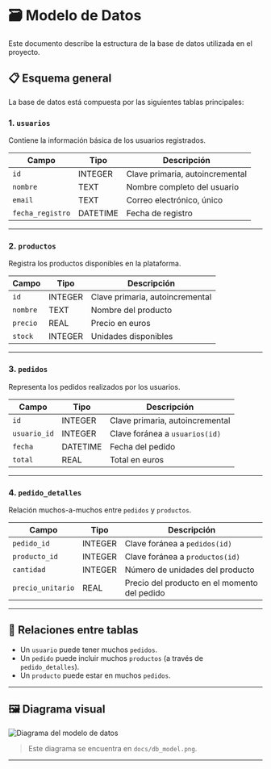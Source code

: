 # 🗃️ Modelo de Datos

Este documento describe la estructura de la base de datos utilizada en el proyecto.

## 📋 Esquema general

La base de datos está compuesta por las siguientes tablas principales:

### 1. `usuarios`
Contiene la información básica de los usuarios registrados.

| Campo         | Tipo        | Descripción                       |
|---------------|-------------|-----------------------------------|
| `id`          | INTEGER     | Clave primaria, autoincremental   |
| `nombre`      | TEXT        | Nombre completo del usuario       |
| `email`       | TEXT        | Correo electrónico, único         |
| `fecha_registro` | DATETIME | Fecha de registro                 |

---

### 2. `productos`
Registra los productos disponibles en la plataforma.

| Campo         | Tipo     | Descripción                          |
|---------------|----------|--------------------------------------|
| `id`          | INTEGER  | Clave primaria, autoincremental      |
| `nombre`      | TEXT     | Nombre del producto                  |
| `precio`      | REAL     | Precio en euros                      |
| `stock`       | INTEGER  | Unidades disponibles                 |

---

### 3. `pedidos`
Representa los pedidos realizados por los usuarios.

| Campo         | Tipo     | Descripción                                 |
|---------------|----------|---------------------------------------------|
| `id`          | INTEGER  | Clave primaria, autoincremental             |
| `usuario_id`  | INTEGER  | Clave foránea a `usuarios(id)`              |
| `fecha`       | DATETIME | Fecha del pedido                            |
| `total`       | REAL     | Total en euros                              |

---

### 4. `pedido_detalles`
Relación muchos-a-muchos entre `pedidos` y `productos`.

| Campo         | Tipo     | Descripción                                 |
|---------------|----------|---------------------------------------------|
| `pedido_id`   | INTEGER  | Clave foránea a `pedidos(id)`               |
| `producto_id` | INTEGER  | Clave foránea a `productos(id)`             |
| `cantidad`    | INTEGER  | Número de unidades del producto             |
| `precio_unitario` | REAL | Precio del producto en el momento del pedido |

---

## 🔄 Relaciones entre tablas

- Un `usuario` puede tener muchos `pedidos`.
- Un `pedido` puede incluir muchos `productos` (a través de `pedido_detalles`).
- Un `producto` puede estar en muchos `pedidos`.

---

## 🖼️ Diagrama visual

![Diagrama del modelo de datos](db_model.png)

> Este diagrama se encuentra en `docs/db_model.png`.

---

